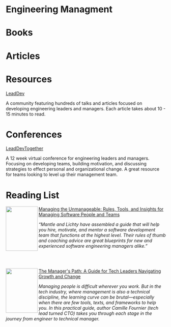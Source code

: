 # Engineering Managment

# Books


# Articles

# Resources
[LeadDev](https://leaddev.com/)

A community featuring hundreds of talks and articles focused on developing engineering leaders and managers. Each article takes about 10 - 15 minutes to read.    


# Conferences

 [LeadDevTogether](https://leaddev.com/events/leaddev-together)
 
 A 12 week virtual conference for engineering leaders and managers. Focusing on developing teams, building motivation, and discussing strategies to effect personal and organizational change. A great resource for teams looking to level up their management team. 
 
# Reading List
<img align="left" src="https://images-na.ssl-images-amazon.com/images/I/515uN5jOO9L._SX386_BO1,204,203,200_.jpg" width="100"  height="140"></img>
[Managing the Unmanageable: Rules, Tools, and Insights for Managing Software People and Teams](https://www.amazon.com/Managing-Unmanageable-Insights-Software-People/dp/032182203X/ref=sr_1_1?s=books&ie=UTF8&qid=1474465952&sr=1-1&keywords=managing+the+unmanageable)

*“Mantle and Lichty have assembled a guide that will help you hire, motivate, and mentor a software development team that functions at the highest level. Their rules of thumb and coaching advice are great blueprints for new and experienced software engineering managers alike.”*

<br/>
<br/>

<img align="left" src="https://images-na.ssl-images-amazon.com/images/I/51BHEtpF4eL._SX331_BO1,204,203,200_.jpg" width="100" height="140"></img>
[The Manager's Path: A Guide for Tech Leaders Navigating Growth and Change]( https://www.amazon.com/Managers-Path-Leaders-Navigating-Growth/dp/1491973897)

*Managing people is difficult wherever you work. But in the tech industry, where management is also a technical discipline, the learning curve can be brutal—especially when there are few tools, texts, and frameworks to help you. In this practical guide, author Camille Fournier (tech lead turned CTO) takes you through each stage in the journey from engineer to technical manager.*
